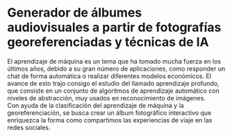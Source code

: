 # Generador de álbumes audiovisuales a partir de fotografías georeferenciadas y técnicas de IA

El aprendizaje de máquina es un tema que ha tomado mucha fuerza en los últimos años, debido a su gran número de aplicaciones, como responder un chat de forma automática o realizar diferentes modelos económicos. El avance de esto trajo consigo el estudio del llamado aprendizaje profundo, que consiste en un conjunto de algoritmos de aprendizaje automático con niveles de abstracción, muy usados en reconocimiento de imágenes.  
Con ayuda de la clasificación del aprendizaje de máquina y la georeferenciación, se busca crear un álbum fotográfico interactivo que enriquezca la forma como compartimos las experiencias de viaje en las redes sociales.

